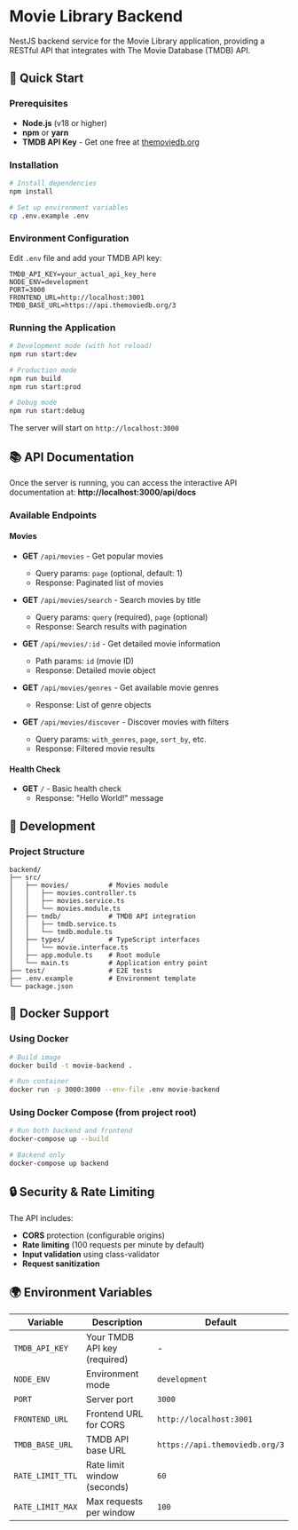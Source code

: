 # Movie Library Backend

NestJS backend service for the Movie Library application, providing a RESTful API that integrates with The Movie Database (TMDB) API.

## 🚀 Quick Start

### Prerequisites

- **Node.js** (v18 or higher)
- **npm** or **yarn**
- **TMDB API Key** - Get one free at [themoviedb.org](https://www.themoviedb.org/documentation/api)

### Installation

```bash
# Install dependencies
npm install

# Set up environment variables
cp .env.example .env
```

### Environment Configuration

Edit `.env` file and add your TMDB API key:

```env
TMDB_API_KEY=your_actual_api_key_here
NODE_ENV=development
PORT=3000
FRONTEND_URL=http://localhost:3001
TMDB_BASE_URL=https://api.themoviedb.org/3
```

### Running the Application

```bash
# Development mode (with hot reload)
npm run start:dev

# Production mode
npm run build
npm run start:prod

# Debug mode
npm run start:debug
```

The server will start on `http://localhost:3000`

## 📚 API Documentation

Once the server is running, you can access the interactive API documentation at:
**http://localhost:3000/api/docs**

### Available Endpoints

#### Movies

- **GET** `/api/movies` - Get popular movies
  - Query params: `page` (optional, default: 1)
  - Response: Paginated list of movies

- **GET** `/api/movies/search` - Search movies by title
  - Query params: `query` (required), `page` (optional)
  - Response: Search results with pagination

- **GET** `/api/movies/:id` - Get detailed movie information
  - Path params: `id` (movie ID)
  - Response: Detailed movie object

- **GET** `/api/movies/genres` - Get available movie genres
  - Response: List of genre objects

- **GET** `/api/movies/discover` - Discover movies with filters
  - Query params: `with_genres`, `page`, `sort_by`, etc.
  - Response: Filtered movie results

#### Health Check

- **GET** `/` - Basic health check
  - Response: "Hello World!" message

## 🔧 Development

### Project Structure

```
backend/
├── src/
│   ├── movies/          # Movies module
│   │   ├── movies.controller.ts
│   │   ├── movies.service.ts
│   │   └── movies.module.ts
│   ├── tmdb/            # TMDB API integration
│   │   ├── tmdb.service.ts
│   │   └── tmdb.module.ts
│   ├── types/           # TypeScript interfaces
│   │   └── movie.interface.ts
│   ├── app.module.ts    # Root module
│   └── main.ts          # Application entry point
├── test/                # E2E tests
├── .env.example         # Environment template
└── package.json
```

## 🐳 Docker Support

### Using Docker

```bash
# Build image
docker build -t movie-backend .

# Run container
docker run -p 3000:3000 --env-file .env movie-backend
```

### Using Docker Compose (from project root)

```bash
# Run both backend and frontend
docker-compose up --build

# Backend only
docker-compose up backend
```

## 🔒 Security & Rate Limiting

The API includes:

- **CORS** protection (configurable origins)
- **Rate limiting** (100 requests per minute by default)
- **Input validation** using class-validator
- **Request sanitization**

## 🌍 Environment Variables

| Variable         | Description                  | Default                        |
| ---------------- | ---------------------------- | ------------------------------ |
| `TMDB_API_KEY`   | Your TMDB API key (required) | -                              |
| `NODE_ENV`       | Environment mode             | `development`                  |
| `PORT`           | Server port                  | `3000`                         |
| `FRONTEND_URL`   | Frontend URL for CORS        | `http://localhost:3001`        |
| `TMDB_BASE_URL`  | TMDB API base URL            | `https://api.themoviedb.org/3` |
| `RATE_LIMIT_TTL` | Rate limit window (seconds)  | `60`                           |
| `RATE_LIMIT_MAX` | Max requests per window      | `100`                          |

